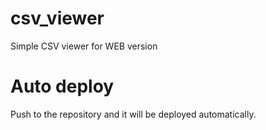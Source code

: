 # csv_viewer
Simple CSV viewer for WEB version

# Auto deploy
Push to the repository and it will be deployed automatically.
